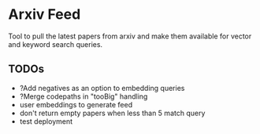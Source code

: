 # Arxiv Feed
Tool to pull the latest papers from arxiv and make them available for vector and keyword search queries.



## TODOs
- ?Add negatives as an option to embedding queries
- ?Merge codepaths in "tooBig" handling
- user embeddings to generate feed
- don't return empty papers when less than 5 match query
- test deployment
